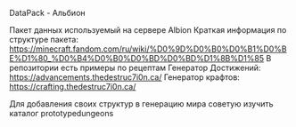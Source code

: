 DataPack - Альбион

Пакет данных используемый на сервере Albion
Краткая информация по структуре пакета: https://minecraft.fandom.com/ru/wiki/%D0%9D%D0%B0%D0%B1%D0%BE%D1%80_%D0%B4%D0%B0%D0%BD%D0%BD%D1%8B%D1%85
В репозитории есть примеры по рецептам
Генератор Достижений: https://advancements.thedestruc7i0n.ca/
Генератор крафтов: https://crafting.thedestruc7i0n.ca/

Для добавления своих структур в генерацию мира советую изучить каталог prototypedungeons

